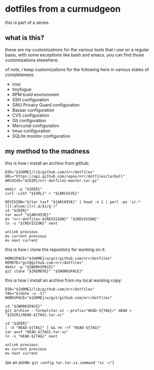 # dotfiles from a curmudgeon

this is part of a series.

## what is this?

these are my customizations for the various tools that i use on a
regular basis, with some exceptions like bash and emacs. you can find
those customizations elsewhere.

of note, i keep customizations for the following here in various
states of completeness:

*  irssi
*  tinyfugue
*  RPM build environment
*  SSH configuration
*  GNU Privacy Guard configuration
*  Bazaar configuration
*  CVS configuration
*  Git configuration
*  Mercurial configuration
*  tmux configuration
*  SQLite monitor configuration

## my method to the madness

this is how i install an archive from github:

	DIR="${HOME}/lib/github.com/nrr/dotfiles"
	URL="https://api.github.com/repos/nrr/dotfiles/tarball"
	ARCHIVE="${DIR}/nrr-dotfiles-master.tar.gz"
	
	mkdir -p "${DIR}"
	curl -LsSf "${URL}" > "${ARCHIVE}"
	
	REVISION="$(tar tavf "${ARCHIVE}" | head -n 1 | perl -pe 's/.*([[:alnum:]]+).$/$1/g')"
	cd "${DIR}"
	tar axvf "${ARCHIVE}"
	mv "nrr-dotfiles-${REVISION}" "${REVISION}"
	ln -s "${REVISION}" next
	
	unlink previous
	mv current previous
	mv next current
	
this is how i clone the repository for working on it:

	WORKSPACE="${HOME}/w/git/github.com/nrr/dotfiles"
	REMOTE="git@github.com:nrr/dotfiles"
	mkdir -p "${WORKSPACE}"
	git clone "${REMOTE}" "${WORKSPACE}"
	
this is how i install an archive from my local working copy:

	DIR="${HOME}/lib/github.com/nrr/dotfiles"
	TAG="$(date -u -I)"
	WORKSPACE="${HOME}/w/git/github.com/nrr/dotfiles"
	
	cd "${WORKSPACE}"
	git archive --format=tar.xz --prefix="HEAD-${TAG}/" HEAD > "${DIR}/HEAD-${TAG}.tar.xz"
	
	cd "${DIR}"
	[ -d "HEAD-${TAG}" ] && rm -rf "HEAD-${TAG}"
	tar axvf "HEAD-${TAG}.tar.xz"
	ln -s "HEAD-${TAG}" next
	
	unlink previous
	mv current previous
	mv next current
	
(as an aside: `git config tar.tar.xz.command "xz -c"`)
